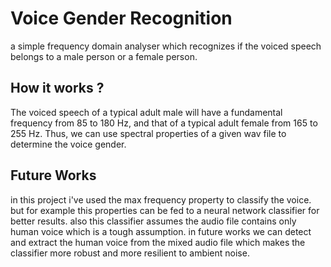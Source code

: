 # Voice Gender Recognition

a simple frequency domain analyser which recognizes if the voiced speech belongs to a male person or a female person.

How it works ?
--------------

The voiced speech of a typical adult male will have a fundamental frequency from 85 to 180 Hz, and that of a typical adult female from 165 to 255 Hz. Thus, we can use spectral properties of a given wav file to determine the voice gender.

Future Works
------------

in this project i've used the max frequency property to classify the voice. but for example this properties can be fed to a neural network classifier for better results. 
also this classifier assumes the audio file contains only human voice which is a tough assumption. in future works we can detect and extract the human voice from the mixed audio file which makes the classifier more robust and more resilient to ambient noise.